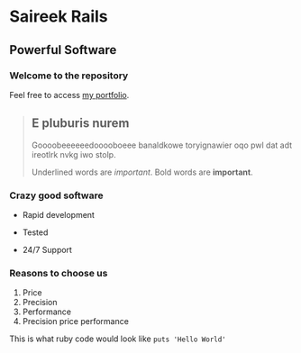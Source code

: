 Saireek Rails
=============

Powerful Software
-----------------

### Welcome to the repository

Feel free to access [my portfolio](http://portfolio.saireekwilliams.com).

> ## E pluburis nurem
>
> Goooobeeeeeedooooboeee banaldkowe toryignawier oqo pwl dat adt ireotlrk nvkg iwo stolp.
>
> Underlined words are *important*.
>Bold words are **important**.

### Crazy good software
* Rapid development
+ Tested
- 24/7 Support

### Reasons to choose us
1. Price
2. Precision
3. Performance
4. Precision price performance

This is what ruby code would look like `puts 'Hello World'`